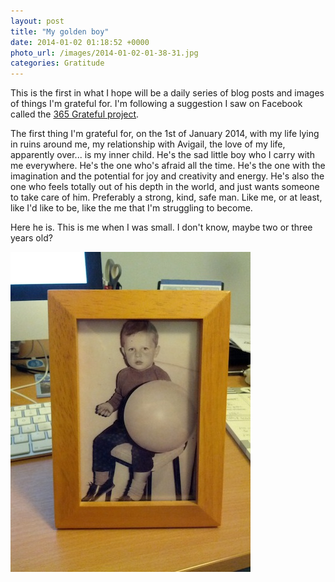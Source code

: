 ```yaml
---
layout: post
title: "My golden boy"
date: 2014-01-02 01:18:52 +0000
photo_url: /images/2014-01-02-01-38-31.jpg
categories: Gratitude
---
```


This is the first in what I hope will be a daily series of blog posts and images
of things I'm grateful for. I'm following a suggestion I saw on Facebook called
the [365 Grateful project](http://vimeo.com/22100389).

The first thing I'm grateful for, on the 1st of January 2014, with my life lying
in ruins around me, my relationship with Avigail, the love of my life,
apparently over... is my inner child. He's the sad little boy who I carry with
me everywhere. He's the one who's afraid all the time. He's the one with the
imagination and the potential for joy and creativity and energy. He's also the
one who feels totally out of his depth in the world, and just wants someone to
take care of him. Preferably a strong, kind, safe man. Like me, or at least,
like I'd like to be, like the me that I'm struggling to become.

Here he is. This is me when I was small. I don't know, maybe two or three years
old?

![My golden boy](/images/2014-01-02-01-38-31.jpg)

